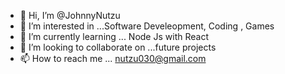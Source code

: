 - 👋 Hi, I’m @JohnnyNutzu
- 👀 I’m interested in ...Software Develeopment, Coding , Games
- 🌱 I’m currently learning ... Node Js with React
- 💞️ I’m looking to collaborate on ...future projects
- 📫 How to reach me ... nutzu030@gmail.com

<!---
JohnnyNutzu/JohnnyNutzu is a ✨ special ✨ repository because its `README.md` (this file) appears on your GitHub profile.
You can click the Preview link to take a look at your changes.
--->
